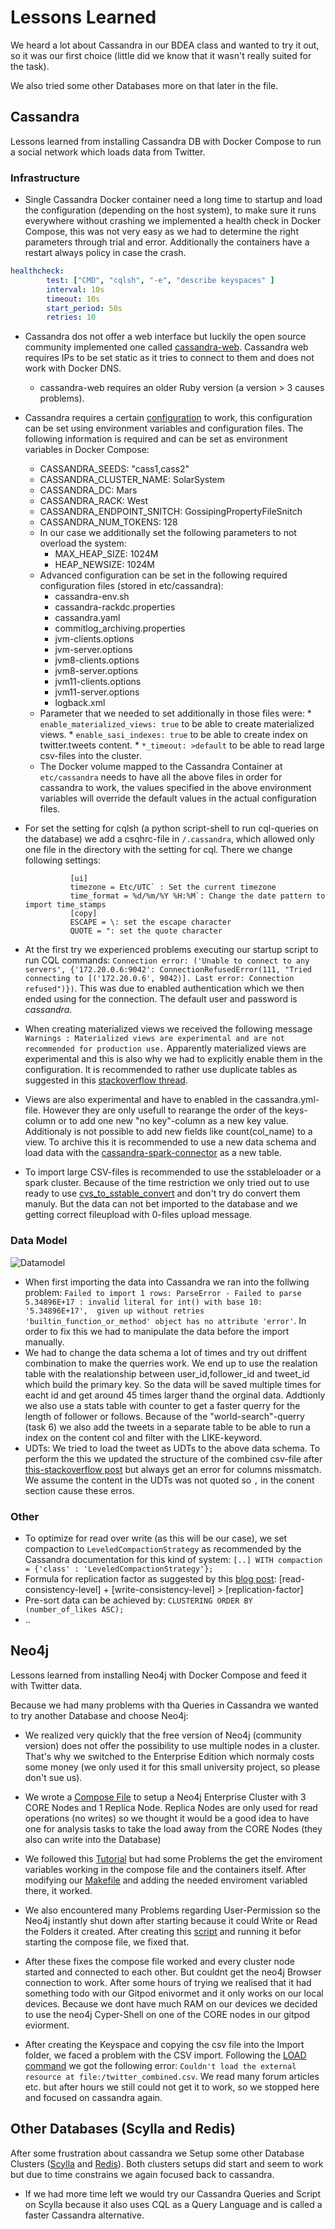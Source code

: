 # Lessons Learned
We heard a lot about Cassandra in our BDEA class and wanted to try it out, so it was our first choice (little did we know that it wasn't really suited for the task).

We also tried some other Databases more on that later in the file.

## Cassandra

Lessons learned from installing Cassandra DB with Docker Compose to run a social network which loads data from Twitter.

### Infrastructure

* Single Cassandra Docker container need a long time to startup and load the configuration (depending on the host system), to make sure it runs everywhere without crashing we implemented a health check in Docker Compose, this was not very easy as we had to determine the right parameters through trial and error. Additionally the containers have a restart always policy in case the crash.
```yaml
healthcheck:
        test: ["CMD", "cqlsh", "-e", "describe keyspaces" ]
        interval: 10s
        timeout: 10s
        start_period: 50s
        retries: 10
```
* Cassandra dos not offer a web interface but luckily the open source community implemented one called [cassandra-web](https://github.com/avalanche123/cassandra-web). Cassandra web requires IPs to be set static as it tries to connect to them and does not work with Docker DNS.
  * cassandra-web requires an older Ruby version (a version > 3 causes problems).
* Cassandra requires a certain [configuration](https://cassandra.apache.org/doc/latest/cassandra/getting_started/configuring.html) to work, this configuration can be set using environment variables and configuration files. The following information is required and can be set as environment variables in Docker Compose:
  * CASSANDRA_SEEDS: "cass1,cass2"
  * CASSANDRA_CLUSTER_NAME: SolarSystem
  * CASSANDRA_DC: Mars
  * CASSANDRA_RACK: West
  * CASSANDRA_ENDPOINT_SNITCH: GossipingPropertyFileSnitch
  * CASSANDRA_NUM_TOKENS: 128
  * In our case we additionally set the following parameters to not overload the system:
    *  MAX_HEAP_SIZE: 1024M
    * HEAP_NEWSIZE: 1024M
  * Advanced configuration can be set in the following required configuration files (stored in etc/cassandra):
    * cassandra-env.sh
    * cassandra-rackdc.properties
    * cassandra.yaml
    * commitlog_archiving.properties
    * jvm-clients.options
    * jvm-server.options
    * jvm8-clients.options
    * jvm8-server.options
    * jvm11-clients.options
    * jvm11-server.options
    * logback.xml
  * Parameter that we needed to set additionally in those files were:
        * `enable_materialized_views: true` to be able to create materialized views.
        * `enable_sasi_indexes: true` to be able to create index on twitter.tweets content.
        * `*_timeout: >default` to be able to read large csv-files into the cluster.
  * The Docker volume mapped to the Cassandra Container at `etc/cassandra` needs to have all the above files in order for cassandra to work, the values specified in the above environment variables will override the default values in the actual configuration files.
* For set the setting for cqlsh (a python script-shell to run cql-queries on the database) we add a csqhrc-file in `/.cassandra`, which allowed only one file in the directory with the setting for cql. There we change following settings:

                [ui]
                timezone = Etc/UTC` : Set the current timezone
                time_format = %d/%m/%Y %H:%M`: Change the date pattern to import time_stamps
                [copy] 
                ESCAPE = \: set the escape character
                QUOTE = ": set the quote character
                
* At the first try we experienced problems executing our startup script to run CQL commands: `Connection error: ('Unable to connect to any servers', {'172.20.0.6:9042': ConnectionRefusedError(111, "Tried connecting to [('172.20.0.6', 9042)]. Last error: Connection refused")})`. This was due to enabled authentication which we then ended using for the connection. The default user and password is *cassandra*.
* When creating materialized views we received the following message `Warnings : Materialized views are experimental and are not recommended for production use.` Apparently materialized views are experimental and this is also why we had to explicitly enable them in the configuration. It is recommended to rather use duplicate tables as suggested in this [stackoverflow thread](https://stackoverflow.com/questions/48974287/cassandra-materialized-views-impact).
* Views are also experimental and have to enabled in the cassandra.yml-file. However they are only usefull to rearange the order of the keys-column or to add one new "no key"-column as a new key value. Additionaly is not possible to add new fields like count(col_name) to a view. To archive this it is recommended to use a new data schema and load data with the [cassandra-spark-connector](https://github.com/datastax/spark-cassandra-connector) as a new table.
* To import large CSV-files is recommended to use the sstableloader or a spark cluster. Because of the time restriction we only tried out to use ready to use [cvs_to_sstable_convert](https://github.com/SPBTV/csv-to-sstable) and don't try do convert them manuly. But the data can not bet imported to the database and we getting correct fileupload with 0-files upload message.


### Data Model

![Datamodel](architecture-cass.png)

* When first importing the data into Cassandra we ran into the follwing problem: `Failed to import 1 rows: ParseError - Failed to parse 5.34896E+17 : invalid literal for int() with base 10: '5.34896E+17',  given up without retries 'builtin_function_or_method' object has no attribute 'error'`. In order to fix this we had to manipulate the data before the import manually.
* We had to change the data schema a lot of times and try out driffent combination to make the querries work. We end up to use the realation table with the realationship between user_id,follower_id and tweet_id which build the primary key. So the data will be saved multiple times for eacht id and get around 45 times larger thand the orginal data. Addtionly we also use a stats table with counter to get a faster querry for the length of follower or follows. Because of the "world-search"-querry (task 6) we also add the tweets in a separate table to be able to run a index on the content col and filter with the LIKE-keyword.
* UDTs: We tried to load the tweet as UDTs to the above data schema. To perform the this we updated the structure of the combined csv-file after [this-stackoverflow post](https://stackoverflow.com/a/34364604) but always get an error for columns missmatch. We assume the content in the UDTs was not quoted so `,` in the conent section cause these erros.


### Other

* To optimize for read over write (as this will be our case), we set compaction to `LeveledCompactionStrategy` as recommended by the Cassandra documentation for this kind of system: `[..] WITH compaction = {'class' : 'LeveledCompactionStrategy'};`
* Formula for replication factor as suggested by this [blog post](https://www.freecodecamp.org/news/the-apache-cassandra-beginner-tutorial/): [read-consistency-level] + [write-consistency-level] > [replication-factor]
* Pre-sort data can be achieved by: `CLUSTERING ORDER BY (number_of_likes ASC);`
* ..


## Neo4j
Lessons learned from installing Neo4j with Docker Compose and feed it with Twitter data.

Because we had many problems with tha Queries in Cassandra we wanted to try another Database and choose Neo4j:

* We realized very quickly that the free version of Neo4j (community version) does not offer the possibility to use multiple nodes in a cluster. That's why we switched to the Enterprise Edition which normaly costs some money (we only used it for this small university project, so please don't sue us).

* We wrote a [Compose File](./neo4j-enterprise/docker-compose.yml) to setup a Neo4j Enterprise Cluster with 3 CORE Nodes and 1 Replica Node. Replica Nodes are only used for read operations (no writes) so we thought it would be a good idea to have one for analysis tasks to take the load away from the CORE Nodes (they also can write into the Database)

* We followed this [Tutorial](https://neo4j.com/docs/operations-manual/current/docker/clustering/) but had some Problems the get the enviroment variables working in the compose file and the containers itself. After modifying our [Makefile](./Makefile) and adding the needed enviroment variabled there, it worked.

* We also encountered many Problems regarding User-Permission so the Neo4j instantly shut down after starting because it could Write or Read the Folders it created. After creating this [script](./neo4j-enterprise/createFolders.sh) and running it befor starting the compose file, we fixed that.  

* After these fixes the compose file worked and every cluster node started and connected to each other. But couldnt get the neo4j Browser connection to work. After some hours of trying we realised that it had something todo with our Gitpod enivormet and it only works on our local devices. Because we dont have much RAM on our devices we decided to use the neo4j Cyper-Shell on one of the CORE nodes in our gitpod eviorment.

* After creating the Keyspace and copying the csv file into the Import folder, we faced a problem with the CSV import. Following the [LOAD command](./neo4j-enterprise/Readme.md) we got the following error: ```Couldn't load the external resource at file:/twitter_combined.csv```. We read many forum articles etc. but after hours we still could not get it to work, so we stopped here and focused on cassandra again.

## Other Databases (Scylla and Redis)
After some frustration about cassandra we Setup some other Database Clusters ([Scylla](./scylla/docker-compose.yml) and [Redis](./redis/docker-compose.yml)). Both clusters setups did start and seem to work but due to time constrains we again focused back to cassandra. 

* If we had more time left we would try our Cassandra Queries and Script on Scylla because it also uses CQL as a Query Language and is called a faster Cassandra alternative.
